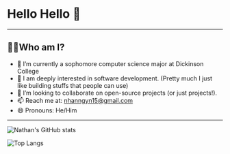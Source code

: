 # Hello Hello 👋

 <hr>
 
## 👨‍💻Who am I?

- 🔭 I’m currently a sophomore computer science major at Dickinson College
- 🌱 I am deeply interested in software development. (Pretty much I just like building stuffs that people can use)
- 👯 I’m looking to collaborate on open-source projects (or just projects!).
- 📫 Reach me at: nhanngyn15@gmail.com
- 😄 Pronouns: He/Him

<hr>

![Nathan's GitHub stats](https://github-readme-stats.vercel.app/api?username=nathang15&theme=rose_pine&show_icons=true&count_private=true)

![Top Langs](https://github-readme-stats.vercel.app/api/top-langs/?username=nathang15&theme=rose_pine&show_icons=true&count_private=true&layout=compact)
